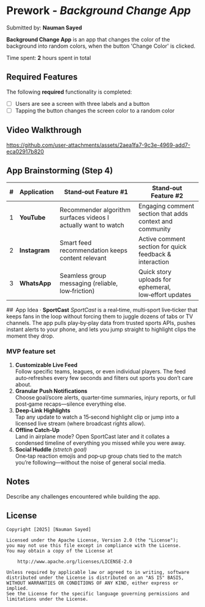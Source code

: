# Prework - *Background Change App*

Submitted by: **Nauman Sayed**

**Background Change App** is an app that changes the color of the background into random colors, when the button 'Change Color' is clicked.

Time spent: **2** hours spent in total

## Required Features

The following **required** functionality is completed:

- [ ] Users are see a screen with three labels and a button
- [ ] Tapping the button changes the screen color to a random color
 
## Video Walkthrough



https://github.com/user-attachments/assets/2aea1fa7-9c3e-4969-add7-eca02917b820


## App Brainstorming (Step 4)
| # | Application | Stand‑out Feature #1 | Stand‑out Feature #2 |
|---|-------------|----------------------|----------------------|
| 1 | **YouTube** | Recommender algorithm surfaces videos I actually want to watch | Engaging comment section that adds context and community |
| 2 | **Instagram** | Smart feed recommendation keeps content relevant | Active comment section for quick feedback & interaction |
| 3 | **WhatsApp** | Seamless group messaging (reliable, low‑friction) | Quick story uploads for ephemeral, low‑effort updates |

##  App Idea · **SportCast**
*SportCast* is a real‑time, multi‑sport live‑ticker that keeps fans in the loop without forcing them to juggle dozens of tabs or TV channels. The app pulls play‑by‑play data from trusted sports APIs, pushes instant alerts to your phone, and lets you jump straight to highlight clips the moment they drop.

### MVP feature set
1. **Customizable Live Feed**  
   Follow specific teams, leagues, or even individual players. The feed auto‑refreshes every few seconds and filters out sports you don’t care about.
2. **Granular Push Notifications**  
   Choose goal/score alerts, quarter‑time summaries, injury reports, or full post‑game recaps—silence everything else.
3. **Deep‑Link Highlights**  
   Tap any update to watch a 15‑second highlight clip or jump into a licensed live stream (where broadcast rights allow).
4. **Offline Catch‑Up**  
   Land in airplane mode? Open SportCast later and it collates a condensed timeline of everything you missed while you were away.
5. **Social Huddle** *(stretch goal)*  
   One‑tap reaction emojis and pop‑up group chats tied to the match you’re following—without the noise of general social media.

## Notes

Describe any challenges encountered while building the app.

## License

    Copyright [2025] [Nauman Sayed]

    Licensed under the Apache License, Version 2.0 (the "License");
    you may not use this file except in compliance with the License.
    You may obtain a copy of the License at

        http://www.apache.org/licenses/LICENSE-2.0

    Unless required by applicable law or agreed to in writing, software
    distributed under the License is distributed on an "AS IS" BASIS,
    WITHOUT WARRANTIES OR CONDITIONS OF ANY KIND, either express or implied.
    See the License for the specific language governing permissions and
    limitations under the License.
